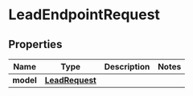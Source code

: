 
# LeadEndpointRequest

## Properties
Name | Type | Description | Notes
------------ | ------------- | ------------- | -------------
**model** | [**LeadRequest**](LeadRequest.md) |  | 



